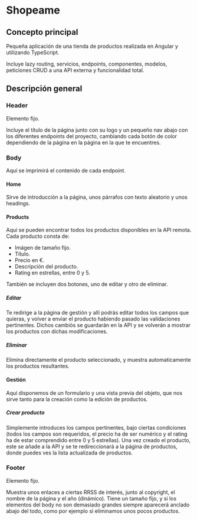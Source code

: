 # Shopeame

## Concepto principal

Pequeña aplicación de una tienda de productos realizada en Angular y utilizando TypeScript. 

Incluye lazy routing, servicios, endpoints, componentes, modelos, peticiones CRUD a una API externa y funcionalidad total.

## Descripción general

### Header

Elemento fijo.

Incluye el título de la página junto con su logo y un pequeño nav abajo con los diferentes endpoints del proyecto, cambiando cada botón de color dependiendo de la página en la página en la que te encuentres.

### Body

Aquí se imprimirá el contenido de cada endpoint.

#### Home

Sirve de introducción a la página, unos párrafos con texto aleatorio y unos headings.

#### Products

Aquí se pueden encontrar todos los productos disponibles en la API remota. Cada producto consta de:

- Imágen de tamaño fijo.
- Título.
- Precio en €.
- Descripción del producto.
- Rating en estrellas, entre 0 y 5.

También se incluyen dos botones, uno de editar y otro de eliminar.

##### Editar

Te redirige a la página de gestión y allí podrás editar todos los campos que quieras, y volver a enviar el producto habiendo pasado las validaciones pertinentes. Dichos cambiós se guardarán en la API y se volverán a mostrar los productos con dichas modificaciones.

##### Eliminar

Elimina directamente el producto seleccionado, y muestra automaticamente los productos resultantes.

#### Gestión

Aquí disponemos de un formulario y una vista previa del objeto, que nos sirve tanto para la creación como la edición de productos.

##### Crear producto

Simplemente introduces los campos pertinentes, bajo ciertas condiciones (todos los campos son requeridos, el precio ha de ser numérico y el rating ha de estar comprendido entre 0 y 5 estrellas). Una vez creado el producto, este se añade a la API y se te redireccionará a la página de productos, donde puedes ves la lista actualizada de productos.

### Footer

Elemento fijo.

Muestra unos enlaces a ciertas RRSS de interés, junto al copyright, el nombre de la página y el año (dinámico). Tiene un tamaño fijo, y si los elementos del body no son demasiado grandes siempre aparecerá anclado abajo del todo, como por ejemplo si eliminamos unos pocos productos.
